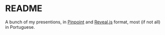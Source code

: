 # README #

A bunch of my presentions, in [Pinpoint](https://wiki.gnome.org/Apps/Pinpoint) and [Reveal.js](http://lab.hakim.se/reveal-js/) format, most (if not all) in Portuguese.